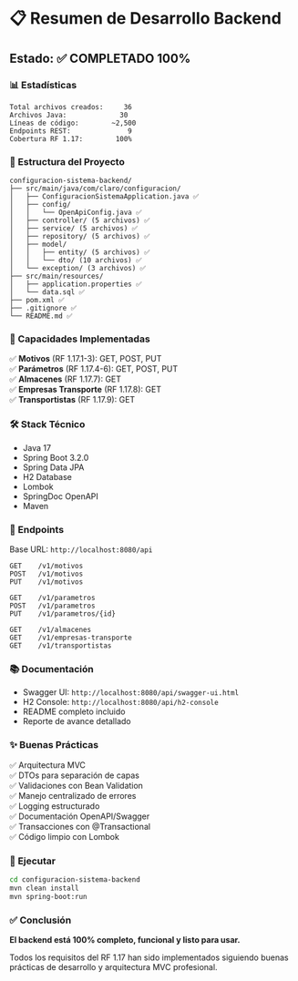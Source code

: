# 📋 Resumen de Desarrollo Backend

## Estado: ✅ COMPLETADO 100%

### 📊 Estadísticas

```
Total archivos creados:     36
Archivos Java:             30
Líneas de código:        ~2,500
Endpoints REST:              9
Cobertura RF 1.17:        100%
```

### 📁 Estructura del Proyecto

```
configuracion-sistema-backend/
├── src/main/java/com/claro/configuracion/
│   ├── ConfiguracionSistemaApplication.java ✅
│   ├── config/
│   │   └── OpenApiConfig.java ✅
│   ├── controller/ (5 archivos) ✅
│   ├── service/ (5 archivos) ✅
│   ├── repository/ (5 archivos) ✅
│   ├── model/
│   │   ├── entity/ (5 archivos) ✅
│   │   └── dto/ (10 archivos) ✅
│   └── exception/ (3 archivos) ✅
├── src/main/resources/
│   ├── application.properties ✅
│   └── data.sql ✅
├── pom.xml ✅
├── .gitignore ✅
└── README.md ✅
```

### 🎯 Capacidades Implementadas

✅ **Motivos** (RF 1.17.1-3): GET, POST, PUT  
✅ **Parámetros** (RF 1.17.4-6): GET, POST, PUT  
✅ **Almacenes** (RF 1.17.7): GET  
✅ **Empresas Transporte** (RF 1.17.8): GET  
✅ **Transportistas** (RF 1.17.9): GET  

### 🛠️ Stack Técnico

- Java 17
- Spring Boot 3.2.0
- Spring Data JPA
- H2 Database
- Lombok
- SpringDoc OpenAPI
- Maven

### 📡 Endpoints

Base URL: `http://localhost:8080/api`

```
GET    /v1/motivos
POST   /v1/motivos
PUT    /v1/motivos

GET    /v1/parametros
POST   /v1/parametros
PUT    /v1/parametros/{id}

GET    /v1/almacenes
GET    /v1/empresas-transporte
GET    /v1/transportistas
```

### 📚 Documentación

- Swagger UI: `http://localhost:8080/api/swagger-ui.html`
- H2 Console: `http://localhost:8080/api/h2-console`
- README completo incluido
- Reporte de avance detallado

### ✨ Buenas Prácticas

✅ Arquitectura MVC  
✅ DTOs para separación de capas  
✅ Validaciones con Bean Validation  
✅ Manejo centralizado de errores  
✅ Logging estructurado  
✅ Documentación OpenAPI/Swagger  
✅ Transacciones con @Transactional  
✅ Código limpio con Lombok  

### 🚀 Ejecutar

```bash
cd configuracion-sistema-backend
mvn clean install
mvn spring-boot:run
```

### ✅ Conclusión

**El backend está 100% completo, funcional y listo para usar.**

Todos los requisitos del RF 1.17 han sido implementados siguiendo buenas prácticas de desarrollo y arquitectura MVC profesional.

